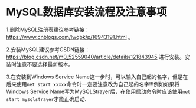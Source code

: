 # MySQL数据库安装流程及注意事项

1.删除MySQL注册表建议参考链接： https://www.cnblogs.com/lwqbk/p/16943191.html 。

2.安装MySQL建议参考CSDN链接：https://blog.csdn.net/m0_52559040/article/details/121843945 进行安装。安装时注意不要选择最新版本。

3.在安装到Windows Service Name这一步时，可以输入自己起的名字，但是在后来使用`net start xxxxx`命令时一定要注意改为自己起的名字!!!例如如果将Windows Service Name写为MySQLStrayer后，在使用启动命令时应该使用`net start mysqlstrayer`才能正确启动.
